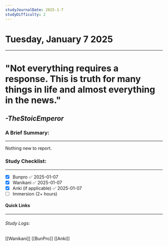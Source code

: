```yaml
---
studyJournalDate: 2025-1-7
studyDifficulty: 2
---
```


# Tuesday, January 7 2025
---
# "Not everything requires a response. This is truth for many things in life and almost everything in the news."

## *-TheStoicEmperor*


### A Brief Summary:
---
Nothing new to report.

### Study Checklist:
---
- [x] Bunpro ✅ 2025-01-07
- [x] Wanikani ✅ 2025-01-07
- [x] Anki (if applicable) ✅ 2025-01-07
- [ ] Immersion (2+ hours)

#### Quick Links
---
###### Study Logs:
[[Wanikani]]
[[BunPro]]
[[Anki]]